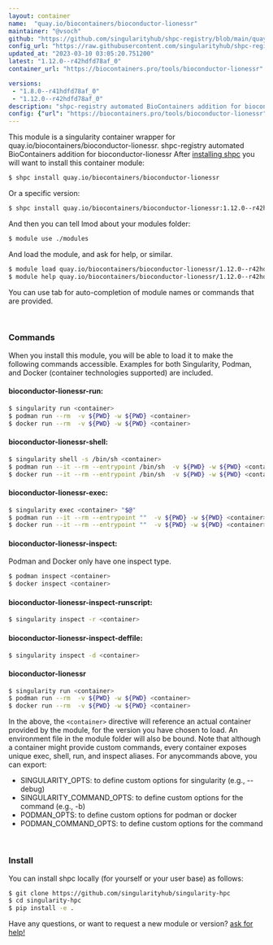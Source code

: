 ```yaml
---
layout: container
name:  "quay.io/biocontainers/bioconductor-lionessr"
maintainer: "@vsoch"
github: "https://github.com/singularityhub/shpc-registry/blob/main/quay.io/biocontainers/bioconductor-lionessr/container.yaml"
config_url: "https://raw.githubusercontent.com/singularityhub/shpc-registry/main/quay.io/biocontainers/bioconductor-lionessr/container.yaml"
updated_at: "2023-03-10 03:05:20.751200"
latest: "1.12.0--r42hdfd78af_0"
container_url: "https://biocontainers.pro/tools/bioconductor-lionessr"

versions:
 - "1.8.0--r41hdfd78af_0"
 - "1.12.0--r42hdfd78af_0"
description: "shpc-registry automated BioContainers addition for bioconductor-lionessr"
config: {"url": "https://biocontainers.pro/tools/bioconductor-lionessr", "maintainer": "@vsoch", "description": "shpc-registry automated BioContainers addition for bioconductor-lionessr", "latest": {"1.12.0--r42hdfd78af_0": "sha256:ba5e84ae5af4e3b639ee3fe84414576c9ec9f160423b340dcecb4f9378b8132c"}, "tags": {"1.8.0--r41hdfd78af_0": "sha256:61130e02720d338c5a492e6562931de28f4720006a91dcbe05d9f11956ff4426", "1.12.0--r42hdfd78af_0": "sha256:ba5e84ae5af4e3b639ee3fe84414576c9ec9f160423b340dcecb4f9378b8132c"}, "docker": "quay.io/biocontainers/bioconductor-lionessr"}
---
```


This module is a singularity container wrapper for quay.io/biocontainers/bioconductor-lionessr.
shpc-registry automated BioContainers addition for bioconductor-lionessr
After [installing shpc](#install) you will want to install this container module:


```bash
$ shpc install quay.io/biocontainers/bioconductor-lionessr
```

Or a specific version:

```bash
$ shpc install quay.io/biocontainers/bioconductor-lionessr:1.12.0--r42hdfd78af_0
```

And then you can tell lmod about your modules folder:

```bash
$ module use ./modules
```

And load the module, and ask for help, or similar.

```bash
$ module load quay.io/biocontainers/bioconductor-lionessr/1.12.0--r42hdfd78af_0
$ module help quay.io/biocontainers/bioconductor-lionessr/1.12.0--r42hdfd78af_0
```

You can use tab for auto-completion of module names or commands that are provided.

<br>

### Commands

When you install this module, you will be able to load it to make the following commands accessible.
Examples for both Singularity, Podman, and Docker (container technologies supported) are included.

#### bioconductor-lionessr-run:

```bash
$ singularity run <container>
$ podman run --rm  -v ${PWD} -w ${PWD} <container>
$ docker run --rm  -v ${PWD} -w ${PWD} <container>
```

#### bioconductor-lionessr-shell:

```bash
$ singularity shell -s /bin/sh <container>
$ podman run --it --rm --entrypoint /bin/sh  -v ${PWD} -w ${PWD} <container>
$ docker run --it --rm --entrypoint /bin/sh  -v ${PWD} -w ${PWD} <container>
```

#### bioconductor-lionessr-exec:

```bash
$ singularity exec <container> "$@"
$ podman run --it --rm --entrypoint ""  -v ${PWD} -w ${PWD} <container> "$@"
$ docker run --it --rm --entrypoint ""  -v ${PWD} -w ${PWD} <container> "$@"
```

#### bioconductor-lionessr-inspect:

Podman and Docker only have one inspect type.

```bash
$ podman inspect <container>
$ docker inspect <container>
```

#### bioconductor-lionessr-inspect-runscript:

```bash
$ singularity inspect -r <container>
```

#### bioconductor-lionessr-inspect-deffile:

```bash
$ singularity inspect -d <container>
```



#### bioconductor-lionessr

```bash
$ singularity run <container>
$ podman run --rm  -v ${PWD} -w ${PWD} <container>
$ docker run --rm  -v ${PWD} -w ${PWD} <container>
```


In the above, the `<container>` directive will reference an actual container provided
by the module, for the version you have chosen to load. An environment file in the
module folder will also be bound. Note that although a container
might provide custom commands, every container exposes unique exec, shell, run, and
inspect aliases. For anycommands above, you can export:

 - SINGULARITY_OPTS: to define custom options for singularity (e.g., --debug)
 - SINGULARITY_COMMAND_OPTS: to define custom options for the command (e.g., -b)
 - PODMAN_OPTS: to define custom options for podman or docker
 - PODMAN_COMMAND_OPTS: to define custom options for the command

<br>

### Install

You can install shpc locally (for yourself or your user base) as follows:

```bash
$ git clone https://github.com/singularityhub/singularity-hpc
$ cd singularity-hpc
$ pip install -e .
```

Have any questions, or want to request a new module or version? [ask for help!](https://github.com/singularityhub/singularity-hpc/issues)